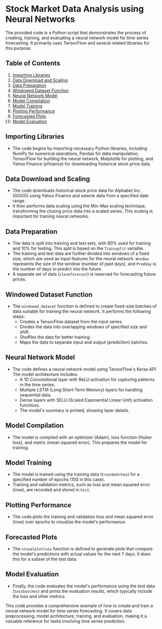 # Stock Market Data Analysis using Neural Networks

The provided code is a Python script that demonstrates the process of creating, training, and evaluating a neural network model for time series forecasting. It primarily uses TensorFlow and several related libraries for this purpose.

## Table of Contents

1. [Importing Libraries](#importing-libraries)
2. [Data Download and Scaling](#data-download-and-scaling)
3. [Data Preparation](#data-preparation)
4. [Windowed Dataset Function](#windowed-dataset-function)
5. [Neural Network Model](#neural-network-model)
6. [Model Compilation](#model-compilation)
7. [Model Training](#model-training)
8. [Plotting Performance](#plotting-performance)
9. [Forecasted Plots](#forecasted-plots)
10. [Model Evaluation](#model-evaluation)

## Importing Libraries

- The code begins by importing necessary Python libraries, including NumPy for numerical operations, Pandas for data manipulation, TensorFlow for building the neural network, Matplotlib for plotting, and Yahoo Finance (yfinance) for downloading historical stock price data.

## Data Download and Scaling

- The code downloads historical stock price data for Alphabet Inc. (GOOG) using Yahoo Finance and selects data from a specified date range.
- It then performs data scaling using the Min-Max scaling technique, transforming the closing price data into a scaled series. This scaling is important for training neural networks.

## Data Preparation

- The data is split into training and test sets, with 90% used for training and 10% for testing. This split is based on the `Trainsplit` variable.
- The training and test data are further divided into windows of a fixed size, which are used as input features for the neural network. `Window` represents the size of the window (number of past days), and `Predday` is the number of days to predict into the future.
- A separate set of data (`closeforecast`) is reserved for forecasting future prices.

## Windowed Dataset Function

- The `windowed_dataset` function is defined to create fixed-size batches of data suitable for training the neural network. It performs the following steps:
  - Creates a TensorFlow dataset from the input series.
  - Divides the data into overlapping windows of specified size and shift.
  - Shuffles the data for better training.
  - Maps the data to separate input and output (prediction) batches.

## Neural Network Model

- The code defines a neural network model using TensorFlow's Keras API. The model architecture includes:
  - A 1D Convolutional layer with ReLU activation for capturing patterns in the time series.
  - Multiple LSTM (Long Short-Term Memory) layers for handling sequential data.
  - Dense layers with SELU (Scaled Exponential Linear Unit) activation functions.
  - The model's summary is printed, showing layer details.

## Model Compilation

- The model is compiled with an optimizer (Adam), loss function (Huber loss), and metric (mean squared error). This prepares the model for training.

## Model Training

- The model is trained using the training data (`trainbatches`) for a specified number of epochs (100 in this case).
- Training and validation metrics, such as loss and mean squared error (mse), are recorded and stored in `hist`.

## Plotting Performance

- The code plots the training and validation loss and mean squared error (mse) over epochs to visualize the model's performance.

## Forecasted Plots

- The `visualplotloss` function is defined to generate plots that compare the model's predictions with actual values for the next 7 days. It does this for a subset of the test data.

## Model Evaluation

- Finally, the code evaluates the model's performance using the test data (`testbatches`) and prints the evaluation results, which typically include the loss and other metrics.

This code provides a comprehensive example of how to create and train a neural network model for time series forecasting. It covers data preprocessing, model architecture, training, and evaluation, making it a valuable reference for tasks involving time series prediction.
